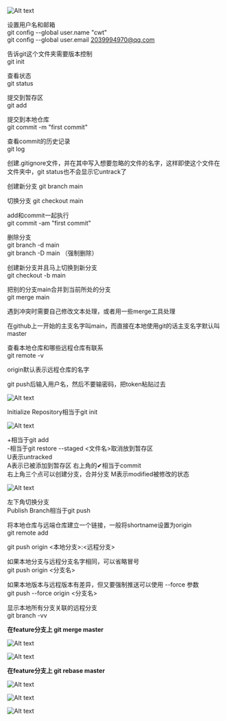 ![Alt text](image/1688385660406.png)

设置用户名和邮箱  
git config --global user.name "cwt"  
git config --global user.email 2039994970@qq.com

告诉git这个文件夹需要版本控制  
git init

查看状态  
git status

提交到暂存区  
git add

提交到本地仓库  
git commit -m "first commit"

查看commit的历史记录  
git log

创建.gitignore文件，并在其中写入想要忽略的文件的名字，这样即使这个文件在文件夹中，git status也不会显示它untrack了

创建新分支
git branch main

切换分支
git checkout main

add和commit一起执行  
git commit -am "first commit"  

删除分支  
git branch -d main  
git branch -D main （强制删除）

创建新分支并且马上切换到新分支  
git checkout -b main

把别的分支main合并到当前所处的分支  
git merge main

遇到冲突时需要自己修改文本处理，或者用一些merge工具处理

在github上一开始的主支名字叫main，而直接在本地使用git的话主支名字默认叫master

查看本地仓库和哪些远程仓库有联系  
git remote -v

origin默认表示远程仓库的名字

git push后输入用户名，然后不要输密码，把token粘贴过去

![Alt text](image/1688387874428.png)

Initialize Repository相当于git init

![Alt text](image/1688387948683.png)

+相当于git add  
-相当于git restore --staged <文件名>取消放到暂存区  
U表示untracked  
A表示已被添加到暂存区
右上角的✔相当于commit  
右上角三个点可以创建分支，合并分支 
M表示modified被修改的状态

![Alt text](image/1688388291756.png)

左下角切换分支  
Publish Branch相当于git push

将本地仓库与远端仓库建立一个链接，一般将shortname设置为origin  
git remote add <shortname> <url>

git push origin <本地分支>:<远程分支>

如果本地分支与远程分支名字相同，可以省略冒号  
git push origin <分支名>

如果本地版本与远程版本有差异，但又要强制推送可以使用 --force 参数  
git push --force origin <分支名>

显示本地所有分支关联的远程分支  
git branch -vv

**在feature分支上 git merge master**

![Alt text](1688391209871.png)

![Alt text](1688391320712.png)

**在feature分支上 git rebase master**

![Alt text](1688391463689.png)

![Alt text](1688391524403.png)

![Alt text](1688391570169.png)